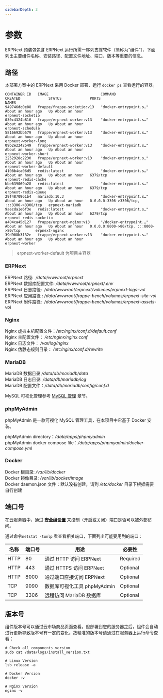 ```yaml
---
sidebarDepth: 3
---
```


# 参数

ERPNext 预装包包含 ERPNext 运行所需一序列支撑软件（简称为“组件”），下面列出主要组件名称、安装路径、配置文件地址、端口、版本等重要的信息。

## 路径

本部署方案中的 ERPNext 采用 Docker 部署，运行 `docker ps` 查看运行的容器。

```
CONTAINER ID   IMAGE                        COMMAND                  CREATED             STATUS             PORTS                                       NAMES
949746dc0e88   frappe/frappe-socketio:v13   "docker-entrypoint.s…"   About an hour ago   Up About an hour                                               erpnext-socketio
030c4324b810   frappe/erpnext-worker:v13    "docker-entrypoint.s…"   About an hour ago   Up About an hour                                               erpnext-schedule
5816692bb579   frappe/erpnext-worker:v13    "docker-entrypoint.s…"   About an hour ago   Up About an hour                                               erpnext-worker-long
09b2e2242549   frappe/erpnext-worker:v13    "docker-entrypoint.s…"   About an hour ago   Up About an hour                                               erpnext-worker-short
2252928c2230   frappe/erpnext-worker:v13    "docker-entrypoint.s…"   About an hour ago   Up About an hour                                               erpnext-worker-default
4108b4ca06d5   redis:latest                 "docker-entrypoint.s…"   About an hour ago   Up About an hour   6379/tcp                                    erpnext-redis-cache
bbe639069a28   redis:latest                 "docker-entrypoint.s…"   About an hour ago   Up About an hour   6379/tcp                                    erpnext-redis-queue
29f4870961b4   mariadb:10.3                 "docker-entrypoint.s…"   About an hour ago   Up About an hour   0.0.0.0:3306->3306/tcp, :::3306->3306/tcp   erpnext-mariadb
9aecda1e6f3e   redis:latest                 "docker-entrypoint.s…"   About an hour ago   Up About an hour   6379/tcp                                    erpnext-redis-socketio
a404ca45d127   frappe/erpnext-nginx:v13     "/docker-entrypoint.…"   About an hour ago   Up About an hour   0.0.0.0:8000->80/tcp, :::8000->80/tcp       erpnext-nginx
39d908b3132e   frappe/erpnext-worker:v13    "docker-entrypoint.s…"   About an hour ago   Up About an hour                                               erpnext-worker
```

> erpnext-worker-default 为项目主容器

### ERPNext

ERPNext 路径:  */data/wwwroot/erpnext*  
ERPNext 数据库配置文件: */data/wwwroot/erpnext/.env*  
ERPNext 日志路径:  */data/wwwroot/erpnext/volumes/erpnext-logs-vol*  
ERPNext 应用路径 : */data/wwwroot/frappe-bench/volumes/erpnext-site-vol*  
ERPNext 附件路径:  */data/wwwroot/frappe-bench/volumes/erpnext-assets-vol*   

### Nginx

Nginx 虚拟主机配置文件：*/etc/nginx/conf.d/default.conf*  
Nginx 主配置文件： */etc/nginx/nginx.conf*  
Nginx 日志文件： */var/log/nginx*  
Nginx 伪静态规则目录： */etc/nginx/conf.d/rewrite*

### MariaDB

MariaDB 数据目录 */data/db/mariadb/data*  
MariaDB 日志目录: */data/db/mariadb/log*  
MariaDB 配置文件：*/data/db/mariadb/config/conf.d*  

MySQL 可视化管理参考 [MySQL 管理](/zh/admin-mysql.md) 章节。

###  phpMyAdmin

phpMyAdmin 是一款可视化 MySQL 管理工具，在本项目中它基于 Docker 安装。  

phpMyAdmin directory：*/data/apps/phpmyadmin*  
phpMyAdmin docker compose file：*/data/apps/phpmyadmin/docker-compose.yml* 

### Docker

Docker 根目录: */var/lib/docker*  
Docker 镜像目录: */var/lib/docker/image*   
Docker daemon.json 文件：默认没有创建，请到 */etc/docker* 目录下根据需要自行创建   

## 端口号

在云服务器中，通过 **[安全组设置](https://support.websoft9.com/docs/faq/zh/tech-instance.html)** 来控制（开启或关闭）端口是否可以被外部访问。 

通过命令`netstat -tunlp` 看查看相关端口，下面列出可能要用到的端口：

| 名称 | 端口号 | 用途 |  必要性 |
| --- | --- | --- | --- |
| HTTP | 80 | 通过 HTTP 访问 ERPNext | Required |
| HTTP | 443 | 通过 HTTPS 访问 ERPNext| Optional |
| HTTP | 8000 | 通过端口直接访问 ERPNext| Optional |
| TCP | 9090 | 数据库可视化工具 phpMyAdmin | Optional |
| TCP | 3306 | 远程访问 MariaDB 数据库 | Optional |

## 版本号

组件版本号可以通过云市场商品页面查看。但部署到您的服务器之后，组件会自动进行更新导致版本号有一定的变化，故精准的版本号请通过在服务器上运行命令查看：

```shell
# Check all components version
sudo cat /data/logs/install_version.txt

# Linux Version
lsb_release -a

# Docker Version
docker -v

# Nginx version
nginx -v
```